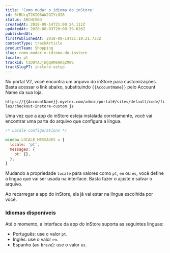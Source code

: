 ```yaml
---
title: 'Como mudar o idioma do inStore'
id: 6fBUrqT2KIQ6WW2GIYiUI8
status: ARCHIVED
createdAt: 2018-09-14T21:00:24.112Z
updatedAt: 2020-08-03T20:00:39.626Z
publishedAt: 
firstPublishedAt: 2018-09-14T21:19:21.733Z
contentType: trackArticle
productTeam: Shopping
slug: como-mudar-o-idioma-do-instore
locale: pt
trackId: t3DOYAJjWgqAMeAKq2MWS
trackSlugPT: instore-setup
---
```


No portal V2, você encontra um arquivo do inStore para customizações. Basta acessar o link abaixo, substituindo `{{AccountName}}` pelo Account Name da sua loja.

`https://{{AccountName}}.myvtex.com/admin/portal#/sites/default/code/files/checkout-instore-custom.js`

Uma vez que a app do inStore esteja instalada corretamente, você vai encontrar uma parte do arquivo que configura a língua.


```js
/* Locale configurations */

window.LOCALE_MESSAGES = {
  locale: 'pt',
  messages: {
    pt: {},
  },
}
```


Mudando a propriedade `locale` para valores como `pt`, `en` ou `es`, você define a língua que vai ser usada na interface. Basta fazer o ajuste e salvar o arquivo.

Ao recarregar a app do inStore, ela já vai estar na língua escolhida por você.


### Idiomas disponíveis
Até o momento, a interface da app do inStore suporta as seguintes línguas:

- Português: use o valor `pt`.
- Inglês: use o valor `en`.
- Espanho (`em breve`): use o valor `es`.

